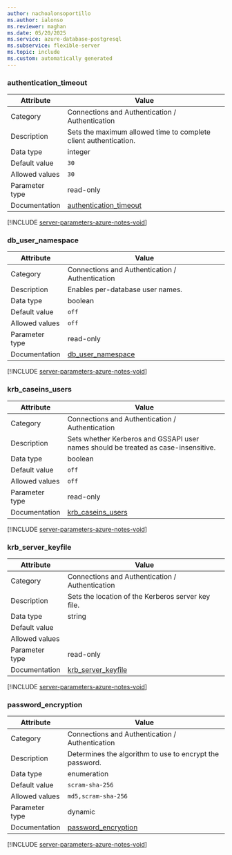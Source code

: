 ```yaml
---
author: nachoalonsoportillo
ms.author: ialonso
ms.reviewer: maghan
ms.date: 05/20/2025
ms.service: azure-database-postgresql
ms.subservice: flexible-server
ms.topic: include
ms.custom: automatically generated
---
```

### authentication_timeout

| Attribute | Value |
| --- | --- |
| Category | Connections and Authentication / Authentication |
| Description | Sets the maximum allowed time to complete client authentication. |
| Data type | integer |
| Default value | `30` |
| Allowed values | `30` |
| Parameter type | read-only |
| Documentation | [authentication_timeout](https://www.postgresql.org/docs/14/runtime-config-connection.html#GUC-AUTHENTICATION-TIMEOUT) |


[!INCLUDE [server-parameters-azure-notes-void](./server-parameters-azure-notes-void.md)]



### db_user_namespace

| Attribute | Value |
| --- | --- |
| Category | Connections and Authentication / Authentication |
| Description | Enables per-database user names. |
| Data type | boolean |
| Default value | `off` |
| Allowed values | `off` |
| Parameter type | read-only |
| Documentation | [db_user_namespace](https://www.postgresql.org/docs/14/runtime-config-connection.html#GUC-DB-USER-NAMESPACE) |


[!INCLUDE [server-parameters-azure-notes-void](./server-parameters-azure-notes-void.md)]



### krb_caseins_users

| Attribute | Value |
| --- | --- |
| Category | Connections and Authentication / Authentication |
| Description | Sets whether Kerberos and GSSAPI user names should be treated as case-insensitive. |
| Data type | boolean |
| Default value | `off` |
| Allowed values | `off` |
| Parameter type | read-only |
| Documentation | [krb_caseins_users](https://www.postgresql.org/docs/14/runtime-config-connection.html#GUC-KRB-CASEINS-USERS) |


[!INCLUDE [server-parameters-azure-notes-void](./server-parameters-azure-notes-void.md)]



### krb_server_keyfile

| Attribute | Value |
| --- | --- |
| Category | Connections and Authentication / Authentication |
| Description | Sets the location of the Kerberos server key file. |
| Data type | string |
| Default value | |
| Allowed values | |
| Parameter type | read-only |
| Documentation | [krb_server_keyfile](https://www.postgresql.org/docs/14/runtime-config-connection.html#GUC-KRB-SERVER-KEYFILE) |


[!INCLUDE [server-parameters-azure-notes-void](./server-parameters-azure-notes-void.md)]



### password_encryption

| Attribute | Value |
| --- | --- |
| Category | Connections and Authentication / Authentication |
| Description | Determines the algorithm to use to encrypt the password. |
| Data type | enumeration |
| Default value | `scram-sha-256` |
| Allowed values | `md5,scram-sha-256` |
| Parameter type | dynamic |
| Documentation | [password_encryption](https://www.postgresql.org/docs/14/runtime-config-connection.html#GUC-PASSWORD-ENCRYPTION) |


[!INCLUDE [server-parameters-azure-notes-void](./server-parameters-azure-notes-void.md)]



